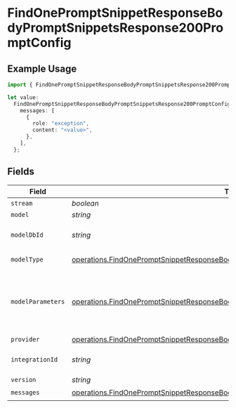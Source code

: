 # FindOnePromptSnippetResponseBodyPromptSnippetsResponse200PromptConfig

## Example Usage

```typescript
import { FindOnePromptSnippetResponseBodyPromptSnippetsResponse200PromptConfig } from "@orq-ai/node/models/operations";

let value:
  FindOnePromptSnippetResponseBodyPromptSnippetsResponse200PromptConfig = {
    messages: [
      {
        role: "exception",
        content: "<value>",
      },
    ],
  };
```

## Fields

| Field                                                                                                                                                                                      | Type                                                                                                                                                                                       | Required                                                                                                                                                                                   | Description                                                                                                                                                                                |
| ------------------------------------------------------------------------------------------------------------------------------------------------------------------------------------------ | ------------------------------------------------------------------------------------------------------------------------------------------------------------------------------------------ | ------------------------------------------------------------------------------------------------------------------------------------------------------------------------------------------ | ------------------------------------------------------------------------------------------------------------------------------------------------------------------------------------------ |
| `stream`                                                                                                                                                                                   | *boolean*                                                                                                                                                                                  | :heavy_minus_sign:                                                                                                                                                                         | N/A                                                                                                                                                                                        |
| `model`                                                                                                                                                                                    | *string*                                                                                                                                                                                   | :heavy_minus_sign:                                                                                                                                                                         | N/A                                                                                                                                                                                        |
| `modelDbId`                                                                                                                                                                                | *string*                                                                                                                                                                                   | :heavy_minus_sign:                                                                                                                                                                         | The id of the resource                                                                                                                                                                     |
| `modelType`                                                                                                                                                                                | [operations.FindOnePromptSnippetResponseBodyPromptSnippetsResponse200ModelType](../../models/operations/findonepromptsnippetresponsebodypromptsnippetsresponse200modeltype.md)             | :heavy_minus_sign:                                                                                                                                                                         | The type of the model                                                                                                                                                                      |
| `modelParameters`                                                                                                                                                                          | [operations.FindOnePromptSnippetResponseBodyPromptSnippetsResponse200ModelParameters](../../models/operations/findonepromptsnippetresponsebodypromptsnippetsresponse200modelparameters.md) | :heavy_minus_sign:                                                                                                                                                                         | Model Parameters: Not all parameters apply to every model                                                                                                                                  |
| `provider`                                                                                                                                                                                 | [operations.FindOnePromptSnippetResponseBodyPromptSnippetsResponse200Provider](../../models/operations/findonepromptsnippetresponsebodypromptsnippetsresponse200provider.md)               | :heavy_minus_sign:                                                                                                                                                                         | N/A                                                                                                                                                                                        |
| `integrationId`                                                                                                                                                                            | *string*                                                                                                                                                                                   | :heavy_minus_sign:                                                                                                                                                                         | The id of the resource                                                                                                                                                                     |
| `version`                                                                                                                                                                                  | *string*                                                                                                                                                                                   | :heavy_minus_sign:                                                                                                                                                                         | N/A                                                                                                                                                                                        |
| `messages`                                                                                                                                                                                 | [operations.FindOnePromptSnippetResponseBodyPromptSnippetsResponse200Messages](../../models/operations/findonepromptsnippetresponsebodypromptsnippetsresponse200messages.md)[]             | :heavy_check_mark:                                                                                                                                                                         | N/A                                                                                                                                                                                        |
